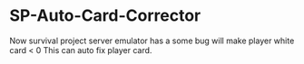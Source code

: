 # SP-Auto-Card-Corrector

Now survival project server emulator has a some bug will make player white card < 0
This can auto fix player card.
